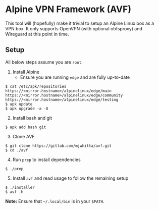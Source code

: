 # Alpine VPN Framework (AVF)

This tool will (hopefully) make it trivial to setup an Alpine Linux
box as a VPN box. It only supports OpenVPN (with optional obfsproxy)
and Wireguard at this point in time.

## Setup

All below steps assume you are `root`.

1. Install Alpine
    - Ensure you are running `edge` and are fully up-to-date

```
$ cat /etc/apk/repositories
https://<mirror.hostname>/alpinelinux/edge/main
https://<mirror.hostname>/alpinelinux/edge/community
https://<mirror.hostname>/alpinelinux/edge/testing
$ apk update
$ apk upgrade -a -U
```

2. Install bash and git

```
$ apk add bash git
```

3. Clone AVF

```
$ git clone https://gitlab.com/mjwhitta/avf.git
$ cd ./avf
```

4. Run `prep` to install dependencies

```
$ ./prep
```

5. Install `avf` and read usage to follow the remaining setup

```
$ ./installer
$ avf -h
```

**Note:** Ensure that `~/.local/bin` is in your `$PATH`.
